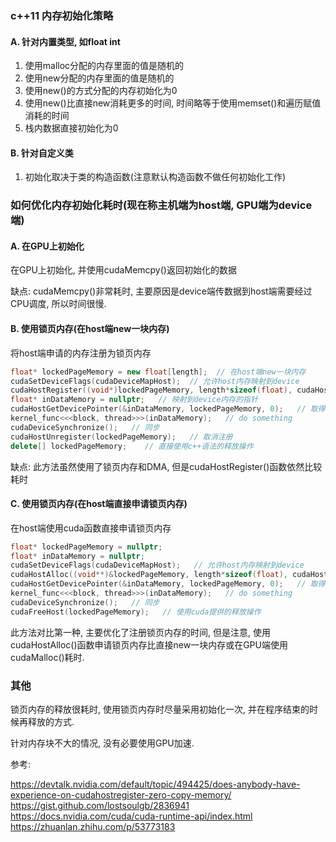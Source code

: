 ### c++11 内存初始化策略
#### A. 针对内置类型, 如float int
1. 使用malloc分配的内存里面的值是随机的
2. 使用new分配的内存里面的值是随机的
3. 使用new()的方式分配的内存初始化为0
4. 使用new()比直接new消耗更多的时间, 时间略等于使用memset()和遍历赋值消耗的时间
5. 栈内数据直接初始化为0

#### B. 针对自定义类
1. 初始化取决于类的构造函数(注意默认构造函数不做任何初始化工作)

### 如何优化内存初始化耗时(现在称主机端为host端, GPU端为device端)
#### A. 在GPU上初始化
在GPU上初始化, 并使用cudaMemcpy()返回初始化的数据

缺点: cudaMemcpy()非常耗时, 主要原因是device端传数据到host端需要经过CPU调度, 所以时间很慢.

#### B. 使用锁页内存(在host端new一块内存)
将host端申请的内存注册为锁页内存

```cpp
float* lockedPageMemory = new float[length];  // 在host端new一块内存
cudaSetDeviceFlags(cudaDeviceMapHost);  // 允许host内存映射到device
cudaHostRegister((void*)lockedPageMemory, length*sizeof(float), cudaHostRegisterMapped);  // 注册为锁页内存, cudaHostRegisterMapped标志将host内存映射到device
float* inDataMemory = nullptr;   // 映射到device内存的指针
cudaHostGetDevicePointer(&inDataMemory, lockedPageMemory, 0);   // 取得映射到device内存的指针, 注意不用在device中新建一块内存, 现在host与device的内存传输采用DMA的方式隐式传递
kernel_func<<<block, thread>>>(inDataMemory);   // do something
cudaDeviceSynchronize();   // 同步
cudaHostUnregister(lockedPageMemory);   // 取消注册
delete[] lockedPageMemory;    // 直接使用c++语法的释放操作
```

缺点: 此方法虽然使用了锁页内存和DMA, 但是cudaHostRegister()函数依然比较耗时

#### C. 使用锁页内存(在host端直接申请锁页内存)
在host端使用cuda函数直接申请锁页内存

```cpp
float* lockedPageMemory = nullptr;
float* inDataMemory = nullptr;
cudaSetDeviceFlags(cudaDeviceMapHost);   // 允许host内存映射到device
cudaHostAlloc((void**)&lockedPageMemory, length*sizeof(float), cudaHostAllocMapped);   // 直接申请锁页内存, cudaHostRegisterMapped标志将host内存映射到device
cudaHostGetDevicePointer(&inDataMemory, lockedPageMemory, 0);   // 取得映射到device内存的指针, 注意不用在device中新建一块内存, 现在host与device的内存传输采用DMA的方式隐式传递
kernel_func<<<block, thread>>>(inDataMemory);   // do something
cudaDeviceSynchronize();   // 同步
cudaFreeHost(lockedPageMemory);   // 使用cuda提供的释放操作
```

此方法对比第一种, 主要优化了注册锁页内存的时间, 但是注意, 使用cudaHostAlloc()函数申请锁页内存比直接new一块内存或在GPU端使用cudaMalloc()耗时.

### 其他
锁页内存的释放很耗时, 使用锁页内存时尽量采用初始化一次, 并在程序结束的时候再释放的方式.

针对内存块不大的情况, 没有必要使用GPU加速.

参考:

https://devtalk.nvidia.com/default/topic/494425/does-anybody-have-experience-on-cudahostregister-zero-copy-memory/<br>
https://gist.github.com/lostsoulgb/2836941<br>
https://docs.nvidia.com/cuda/cuda-runtime-api/index.html<br>
https://zhuanlan.zhihu.com/p/53773183<br>
